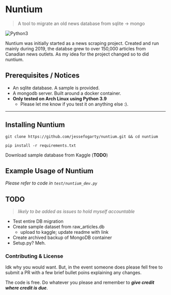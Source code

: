# Nuntium

> A tool to migrate an old news database from sqlite -> mongo

![Python3](https://img.shields.io/badge/python-3.5%20|%203.6%20|%203.7%20|%203.8%20|%203.9-green)

Nuntium was initially started as a news scraping project. Created and run mainly during 2019, the databse grew to over 150,000 articles from Canadian news outlets. As my idea for the project changed so to did nuntium.

## Prerequisites / Notices

- An sqlite database. A sample is provided.
- A mongodb server. Built around a docker container.
- **Only tested on Arch Linux using Python 3.9**
  - Please let me know if you test it on anything else :).

---

## Installing Nuntium

`git clone https://github.com/jessefogarty/nuntium.git && cd nuntium`

`pip install -r requirements.txt`

Download sample database from Kaggle (**TODO**)

## Example Usage of Nuntium

*Please refer to code in `test/nuntium_dev.py`*

## TODO

>*likely to be added as issues to hold myself accountable*

- Test entire DB migration
- Create sample dataset from raw_articles.db
  - upload to kaggle; update readme with link
- Create archived backup of MongoDB container
- Setup.py? Meh.

### Contributing & License

Idk why you would want. But, in the event someone does please fell free to submit a PR with a few brief bullet poins explaining any changes.

The code is free. Do whatever you please and remember to ***give credit where credit is due***.
